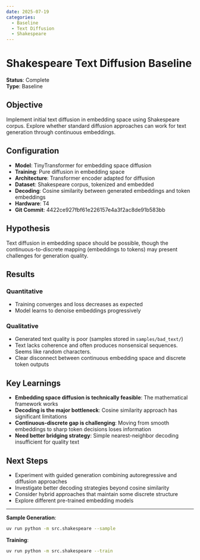 ```yaml
---
date: 2025-07-19
categories:
  - Baseline
  - Text Diffusion
  - Shakespeare
---
```


# Shakespeare Text Diffusion Baseline

**Status**: Complete  
**Type**: Baseline

## Objective

Implement initial text diffusion in embedding space using Shakespeare corpus. Explore whether standard diffusion approaches can work for text generation through continuous embeddings.

<!-- more -->

## Configuration

- **Model**: TinyTransformer for embedding space diffusion
- **Training**: Pure diffusion in embedding space
- **Architecture**: Transformer encoder adapted for diffusion
- **Dataset**: Shakespeare corpus, tokenized and embedded
- **Decoding**: Cosine similarity between generated embeddings and token embeddings
- **Hardware**: T4
- **Git Commit**: 4422ce927fbf61e226157e4a3f2ac8de91b583bb

## Hypothesis

Text diffusion in embedding space should be possible, though the continuous-to-discrete mapping (embeddings to tokens) may present challenges for generation quality.

## Results

### Quantitative
- Training converges and loss decreases as expected
- Model learns to denoise embeddings progressively

### Qualitative  
- Generated text quality is poor (samples stored in `samples/bad_text/`)
- Text lacks coherence and often produces nonsensical sequences. Seems like random characters. 
- Clear disconnect between continuous embedding space and discrete token outputs

## Key Learnings

- **Embedding space diffusion is technically feasible**: The mathematical framework works
- **Decoding is the major bottleneck**: Cosine similarity approach has significant limitations
- **Continuous-discrete gap is challenging**: Moving from smooth embeddings to sharp token decisions loses information
- **Need better bridging strategy**: Simple nearest-neighbor decoding insufficient for quality text

## Next Steps

- Experiment with guided generation combining autoregressive and diffusion approaches
- Investigate better decoding strategies beyond cosine similarity
- Consider hybrid approaches that maintain some discrete structure
- Explore different pre-trained embedding models

---

**Sample Generation**:
```bash
uv run python -m src.shakespeare --sample
```

**Training**:
```bash
uv run python -m src.shakespeare --train
```